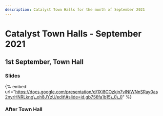 ```yaml
---
description: Catalyst Town Halls for the month of September 2021
---
```


# Catalyst Town Halls - September 2021

## 1st September, Town Hall



### Slides

{% embed url="https://docs.google.com/presentation/d/1Xi8COzkjn7vINiWNnSRay0as2nyrHNRLkng\_oh8JYzU/edit\#slide=id.gb756fa1b15\_0\_0" %}

### After Town Hall

